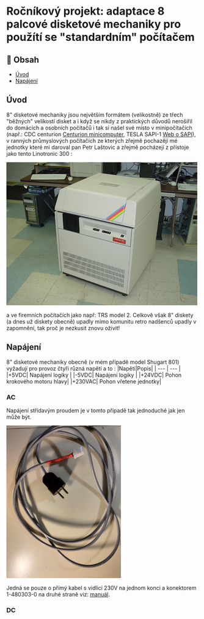 # Ročníkový projekt: adaptace 8 palcové disketové mechaniky pro použítí se "standardním" počítačem




## 🚩 Obsah

- [Úvod](#Úvod)
- [Napájení](#Napájení)

## Úvod
8" disketové mechaniky jsou největším formátem (velikostně) ze třech "běžných" velikostí disket a i když se nikdy z praktických důvodů nerošířil do domácích a osobních počítačů
i tak si našel své místo v minipočítačích (např.: CDC centurion [Centurion minicomputer](https://www.youtube.com/playlist?list=PLnw98JPyObn0wJFdbcRDP7LMz8Aw2T97V), TESLA SAPI-1 [Web o SAPI](http://www.sapi.cz/)),
v ranných průmyslových počítačích ze kterých zřejmě pochazějí mé jednotky které mi daroval pan Petr Laštovic
a zřejmě pocházejí z přístoje jako tento Linotronic 300 :


<img src="https://github.com/MarekZakravsky/8in_disketove_mechaniky_s_PC/blob/main/images/linotype-hell-linotronic-330-imagesetter-p30516837_2.jpg" />


a ve firemních počítačích jako např: TRS model 2.
Celkově však 8" diskety (a dnes už diskety obecně) upadly mimo komunitu retro nadšenců upadly v zapomnění, tak proč je nezkusit znovu oživit!


## Napájení

8" disketové mechaniky obecně (v mém případě model Shugart 801) vyžadují pro provoz čtyři různá napětí
a to :
|Napětí|Popis|
| --- | --- |
|+5VDC| Napájení logiky |
|-5VDC| Napájení logiky |
|+24VDC| Pohon krokového motoru hlavy|
|+230VAC| Pohon vřetene jednotky|

### AC
Napájení střídavým proudem je v tomto případě tak jednoduché jak jen může být.

<img src="https://github.com/MarekZakravsky/8in_disketove_mechaniky_s_PC/blob/main/images/IMG20240516202339.jpg" height = "400" height = "800" />

Jedná se pouze o přímý kabel s vidlicí 230V na jednom konci a konektorem 1-480303-0 na druhé straně viz: [manuál](https://github.com/MarekZakravsky/8in_disketove_mechaniky_s_PC/blob/main/SA800%20OEM%20Manual.pdf#page=<27>).

### DC





